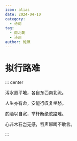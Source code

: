 ```yaml
---
icon: alias
date: 2024-04-10
category:
  - 诗词
tag:
  - 南北朝
  - 诗词
author: 鲍照
---
```


# 拟行路难

<!-- more -->


::: center 

泻水置平地，各自东西南北流。

人生亦有命，安能行叹复坐愁。

酌酒以自宽，举杯断绝歌路难。

心非木石岂无感，吞声踯躅不敢言。

:::